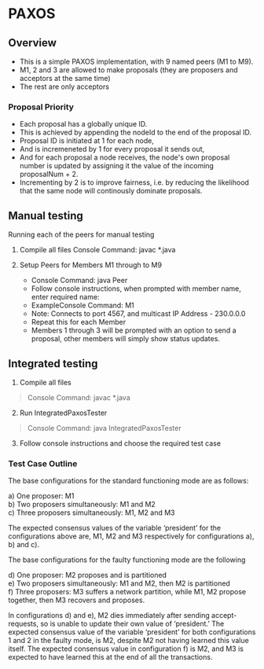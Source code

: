 # PAXOS

## Overview

 - This is a simple PAXOS implementation, with 9 named peers (M1 to M9).
 - M1, 2 and 3 are allowed to make proposals (they are proposers and acceptors at the same time)
 - The rest are only acceptors

### Proposal Priority

 - Each proposal has a globally unique ID.
 - This is achieved by appending the nodeId to the end of the proposal ID.
 - Proposal ID is initiated at 1 for each node,
 - And is incremeneted by 1 for every proposal it sends out,
 - And for each proposal a node receives, the node's own proposal number is updated by assigning it the value of the incoming proposalNum + 2.
 - Incrementing by 2 is to improve fairness, i.e. by reducing the likelihood that the same node will continously dominate proposals.

       
## Manual testing

Running each of the peers for manual testing
1. Compile all files
    Console Command: javac *.java

2. Setup Peers for Members M1 through to M9 
    - Console Command: java Peer 
    - Follow console instructions, when prompted with member name, enter required name:
    - ExampleConsole Command: M1
    - Note: Connects to port 4567, and multicast IP Address - 230.0.0.0
    - Repeat this for each Member
    - Members 1 through 3 will be prompted with an option to send a proposal, 
        other members will simply show status updates.

## Integrated testing

1. Compile all files
> Console Command: javac *.java

2. Run IntegratedPaxosTester
> Console Command: java IntegratedPaxosTester

3. Follow console instructions and choose the required test case

### Test Case Outline  

The base configurations for the standard functioning mode are as follows:  

a) One proposer: M1  
b) Two proposers simultaneously: M1 and M2  
c) Three proposers simultaneously: M1, M2 and M3  

The expected consensus values of the variable ‘president’ for the configurations above are, M1, M2 and M3 respectively for configurations a), b) and c).  

The base configurations for the faulty functioning mode are the following  

d) One proposer: M2 proposes and is partitioned  
e) Two proposers simultaneously: M1 and M2, then M2 is partitioned  
f) Three proposers: M3 suffers a network partition, while M1, M2 propose together, then M3 recovers and proposes.   

In configurations d) and e), M2 dies immediately after sending accept-requests, so is unable to update their own value of ‘president.’ The expected consensus value of the variable ‘president’ for both configurations 1 and 2 in the faulty mode, is M2, despite M2 not having learned this value itself. The expected consensus value in configuration f) is M2, and M3 is expected to have learned this at the end of all the transactions.  
